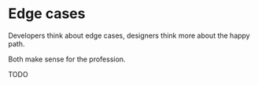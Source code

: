 # Edge cases
Developers think about edge cases, designers think more about the happy path.

Both make sense for the profession.

TODO